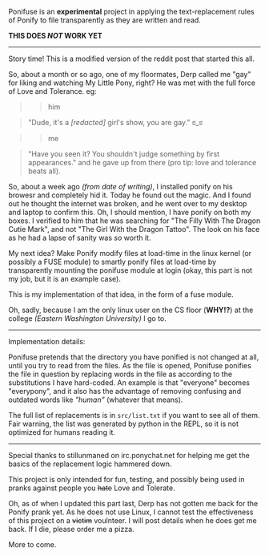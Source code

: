 Ponifuse is an **experimental** project in applying the text-replacement rules of Ponify to file transparently as they are written and read.

**THIS DOES *NOT* WORK YET**

---

Story time!  This is a modified version of the reddit post that started this all.

So, about a month or so ago, one of my floormates, Derp called me "gay" for liking and watching My Little Pony, right? He was met with the full force of Love and Tolerance. eg:

>>him

>"Dude, it's a *[redacted]* girl's show, you are gay." &#3232;\_&#3232;

>>me 

>"Have you seen it? You shouldn't judge something by first appearances."
and he gave up from there (pro tip: love and tolerance beats all).

So, about a week ago *(from date of writing)*, I installed ponify on his browesr and completely hid it. Today he found out the magic. And I found out he thought the internet was broken, and he went over to my desktop and laptop to confirm this.  Oh, I should mention, I have ponify on both my boxes.  I verified to him that he was searching for "The Filly With The Dragon Cutie Mark", and not "The Girl With the Dragon Tattoo".  The look on his face as he had a lapse of sanity was *so* worth it.  

My next idea? Make Ponify modify files at load-time in the linux kernel (or possibly a FUSE module) to smartly ponify files at load-time by transparently mounting the ponifuse module at login (okay, this part is not my job, but it is an example case).

This is my implementation of that idea, in the form of a fuse module. 

Oh, sadly, because I am the only linux user on the CS floor (**WHY!?**) at the college *(Eastern Washington University)* I go to.

---

Implementation details:

Ponifuse pretends that the directory you have ponified is not changed at all, until you try to read from the files.  As the file is opened, Ponifuse ponifies the file in question by replacing words in the file as according to the substitutions I have hard-coded.  An example is that "everyone" becomes "everypony", and it also has the advantage of removing confusing and outdated words like *"human"* (whatever that means).

The full list of replacements is in `src/list.txt` if you want to see all of them.  Fair warning, the list was generated by python in the REPL, so it is not optimized for humans reading it.

---

Special thanks to stillunmaned on irc.ponychat.net for helping me get the basics of the replacement logic hammered down.

This project is only intended for fun, testing, and possibly being used in pranks against people you ~~hate~~ Love and Tolerate.

Oh, as of when I updated this part last, Derp has not gotten me back for the Ponify prank yet.  As he does not use Linux, I cannot test the effectiveness of this project on a ~~victim~~ voulnteer.   I will post details when he does get me back.  If I die, please order me a pizza. [](/ppfear "I don't want to die though.")

More to come.

[](/rajlie "I'm not a brony, no sir; I just like watching my little pony")  
[](/c06 "Shaddup you, I... I... can watch what I want! You just shut up.") 
[](/cheerilee "well, okay... but only on weekends, and not like those other bronies, and no one has to know, and...")  
[](/rc18 "Yes, I suppose I am a brony")  
[](/c24 "Pooooooniess....") 